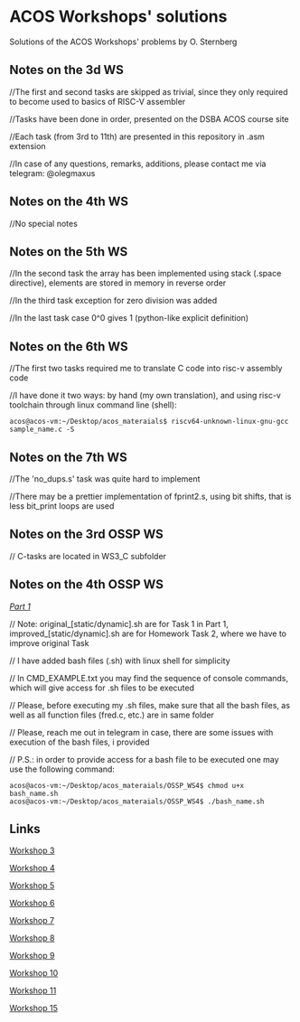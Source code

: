 # ACOS Workshops' solutions
Solutions of the ACOS Workshops' problems by O. Sternberg
## Notes on the 3d WS
//The first and second tasks are skipped as trivial, since they only required to become used to basics of RISC-V assembler

//Tasks have been done in order, presented on the DSBA ACOS course site

//Each task (from 3rd to 11th) are presented in this repository in .asm extension


//In case of any questions, remarks, additions, please contact me via telegram: @olegmaxus
## Notes on the 4th WS
//No special notes
## Notes on the 5th WS
//In the second task the array has been implemented using stack (.space directive), elements are stored in memory in reverse order

//In the third task exception for zero division was added

//In the last task case 0^0 gives 1 (python-like explicit definition)

## Notes on the 6th WS
//The first two tasks required me to translate C code into risc-v assembly code

//I have done it two ways: by hand (my own translation), and using risc-v toolchain through linux command line (shell):
```console
acos@acos-vm:~/Desktop/acos_materaials$ riscv64-unknown-linux-gnu-gcc sample_name.c -S
```

## Notes on the 7th WS
//The 'no_dups.s' task was quite hard to implement

//There may be a prettier implementation of fprint2.s, using bit shifts, that is less bit_print loops are used

## Notes on the 3rd OSSP WS
// C-tasks are located in WS3_C subfolder

## Notes on the 4th OSSP WS
 <ins>*Part 1*</ins>
 
// Note: original_[static/dynamic].sh are for Task 1 in Part 1, improved_[static/dynamic].sh are for Homework Task 2, where we have to improve original Task

// I have added bash files (.sh) with linux shell for simplicity

// In CMD_EXAMPLE.txt you may find the sequence of console commands, which will give access for .sh files to be executed

// Please, before executing my .sh files, make sure that all the bash files, as well as all function files (fred.c, etc.) are in same folder

// Please, reach me out in telegram in case, there are some issues with execution of the bash files, i provided

// P.S.: in order to provide access for a bash file to be executed one may use the following command:
```console
acos@acos-vm:~/Desktop/acos_materaials/OSSP_WS4$ chmod u+x bash_name.sh
acos@acos-vm:~/Desktop/acos_materaials/OSSP_WS4$ ./bash_name.sh
```

## Links
[Workshop 3](https://andrewt0301.github.io/hse-acos-course/part1ca/03_CPU/lecture.html)

[Workshop 4](https://andrewt0301.github.io/hse-acos-course/part1ca/04_Instructions/lecture.html)

[Workshop 5](https://andrewt0301.github.io/hse-acos-course/part1ca/05_MacrosBranchesArrays/lecture.html)

[Workshop 6](https://andrewt0301.github.io/hse-acos-course/part1ca/06_CallStack/lecture.html)

[Workshop 7](https://andrewt0301.github.io/hse-acos-course/part1ca/07_FP/lecture.html)

[Workshop 8](https://andrewt0301.github.io/hse-acos-course/part1ca/08_MMIO/lecture.html)

[Workshop 9](https://andrewt0301.github.io/hse-acos-course/part1ca/09_Pipeline/lecture.html)

[Workshop 10](https://andrewt0301.github.io/hse-acos-course/part1ca/10_Exceptions/lecture.html)

[Workshop 11](https://andrewt0301.github.io/hse-acos-course/part1ca/11_Caches/lecture.html)

[Workshop 15](https://andrewt0301.github.io/hse-acos-course/part1ca/15_Optimize/lecture.html)

